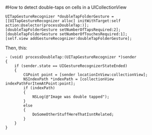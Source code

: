 #How to detect double-taps on cells in a UICollectionView

	UITapGestureRecognizer *doubleTapFolderGesture = [[UITapGestureRecognizer alloc] initWithTarget:self action:@selector(processDoubleTap:)];
	[doubleTapFolderGesture setNumberOfTapsRequired:2];
	[doubleTapFolderGesture setNumberOfTouchesRequired:1];
	[self.view addGestureRecognizer:doubleTapFolderGesture];
	
	
Then, this:

	- (void) processDoubleTap:(UITapGestureRecognizer *)sender
	{
	    if (sender.state == UIGestureRecognizerStateEnded)
	    {
	        CGPoint point = [sender locationInView:collectionView];
	        NSIndexPath *indexPath = [collectionView indexPathForItemAtPoint:point];
	        if (indexPath)
	        {
	            NSLog(@"Image was double tapped");
	        }
	        else 
	        {
	            DoSomeOtherStuffHereThatIsntRelated;
	        }
	    }
	}